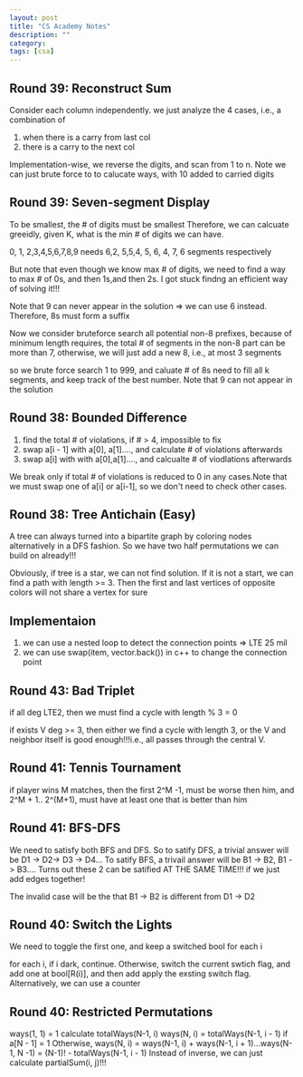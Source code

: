 ```yaml
---
layout: post
title: "CS Academy Notes"
description: ""
category: 
tags: [csa]
---
```

Round 39: Reconstruct Sum
--------
Consider each column independently. we just analyze the 4 cases, i.e., a combination of 
1. when there is a carry from last col
2. there is a carry to the next col

Implementation-wise, we reverse the digits, and scan from 1 to n. Note we can just brute force to to calucate ways, with 10 added to carried digits


Round 39: Seven-segment Display
--------
To be smallest, the # of digits must be smallest
Therefore, we can calcuate greeidly, given K, what is the min # of digits we can have.

0, 1, 2,3,4,5,6,7,8,9 needs 6,2, 5,5,4, 5, 6, 4, 7, 6 segments respectively

But note that even though we know max # of digits, we need to find a way to max # of 0s, and then 1s,and then 2s. I got stuck findng an efficient way of solving it!!!

Note that 9 can never appear in the solution => we can use 6 instead. Therefore, 8s must form a suffix

Now we consider bruteforce search all potential non-8 prefixes, because of minimum length requires, the total # of segments in the non-8 part can be more than 7, otherwise, we will just add a new 8, i.e., at most 3 segments

so we brute force search 1 to 999, and caluate # of 8s need to fill all k segments, and keep track of the best number. Note that 9 can not appear in the solution


Round 38: Bounded Difference
--------
1. find the total # of violations, if # > 4, impossible to fix
2. swap a[i - 1] with a[0], a[1]...., and calculate # of violations afterwards
3. swap a[i] with with a[0],a[1]...., and calcualte # of viodlations afterwards

We break only if total # of violations is reduced to 0 in any cases.Note that we must swap one of a[i] or a[i-1], so we don't need to check other cases.

Round 38: Tree Antichain (Easy)
--------
A tree can always turned into a bipartite graph by coloring nodes alternatively in a DFS fashion. So we have two half permutations we can build on already!!!

Obviously, if tree is a star, we can not find solution. If it is not a start, we can find a path with length >= 3. Then the first and last vertices of opposite colors will not share a vertex for sure

Implementaion
----------
1. we can use a nested loop to detect the connection points => LTE 25 mil
2. we can use swap(item, vector.back()) in c++ to change the connection point

Round 43: Bad Triplet
----------
if all deg LTE2, then we must find a cycle with length % 3 = 0 

if exists V deg >= 3, then either we find a cycle with length 3, or the V and neighbor itself is good enough!!!i.e., all passes through the central V.


Round 41: Tennis Tournament
---------
if player wins M matches, then the first 2^M -1, must be worse then him, and 2^M + 1.. 2^(M+1), must have at least one that is better than him

Round 41: BFS-DFS
---------
We need to satisfy both BFS and DFS. So to satify DFS, a trivial answer will be D1 -> D2-> D3 -> D4...
To satify BFS, a trivail answer will be B1 -> B2, B1 -> B3.... 
Turns out these 2 can be satified AT THE SAME TIME!!! if we just add edges together!

The invalid case will be the that B1 -> B2 is different from D1 -> D2


Round 40: Switch the Lights
----------
We need to toggle the first one, and keep a switched bool for each i

for each i, if i dark, continue. Otherwise, switch the current swtich flag, and add one at bool[R(i)], and then add apply the exsting switch flag. Alternatively, we can use a counter


Round 40: Restricted Permutations
---------
ways(1, 1) = 1
calculate totalWays(N-1, i)
ways(N, i) = totalWays(N-1, i - 1) if a[N - 1] = 1
Otherwise, ways(N, i) = ways(N-1, i) + ways(N-1, i + 1)...ways(N-1, N -1) = (N-1)! - totalWays(N-1, i - 1)
Instead of inverse, we can just calculate partialSum(i, j)!!!


